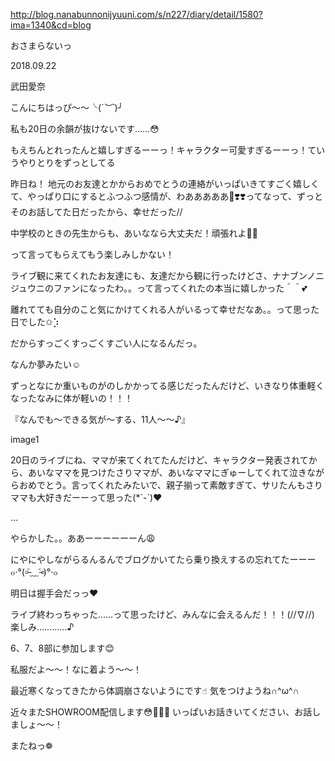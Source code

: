 http://blog.nanabunnonijyuuni.com/s/n227/diary/detail/1580?ima=1340&cd=blog






おさまらないっ

2018.09.22

武田愛奈




こんにちはっぴ〜〜╰(*´︶`*)╯





私も20日の余韻が抜けないです……😳






もえちんとれったんと嬉しすぎるーーっ！キャラクター可愛すぎるーーっ！ていうやりとりをずっとしてる








昨日ね！
地元のお友達とかからおめでとうの連絡がいっぱいきてすごく嬉しくて、やっぱり口にするとふつふつ感情が、わあああああ🙈❣️❣️ってなって、ずっとそのお話してた日だったから、幸せだった//

中学校のときの先生からも、あいななら大丈夫だ！頑張れよ💪🏻

って言ってもらえてもう楽しみしかない！








ライブ観に来てくれたお友達にも、友達だから観に行ったけどさ、ナナブンノニジュウニのファンになったわ。。って言ってくれたの本当に嬉しかった＾＾💕







離れてても自分のこと気にかけてくれる人がいるって幸せだなあ。。って思った日でした✩︎⡱








だからすっごくすっごくすごい人になるんだっ。












なんか夢みたい☺️

ずっとなにか重いものがのしかかってる感じだったんだけど、いきなり体重軽くなったなみに体が軽いの！！！

『なんでも〜できる気が〜する、11人〜〜♪』

image1















20日のライブにね、ママが来てくれてたんだけど、キャラクター発表されてから、あいなママを見つけたさりママが、あいなママにぎゅーしてくれて泣きながらおめでとう。言ってくれたみたいで、親子揃って素敵すぎて、サリたんもさりママも大好きだーーって思った(*´-`)❤︎













…










やらかした。。ああーーーーーーん😩



にやにやしながらるんるんでブログかいてたら乗り換えするの忘れてたーーー๐·°(৹˃̵﹏˂̵৹)°·๐














明日は握手会だっっ❤️

ライブ終わっちゃった……って思ったけど、みんなに会えるんだ！！！\(//∇//)\
楽しみ…………♪

6、7、8部に参加します😊

私服だよ〜〜！なに着よう〜〜！










最近寒くなってきたから体調崩さないようにです☝︎
気をつけようね∩^ω^∩









近々またSHOWROOM配信します😳🙌🏻💓
いっぱいお話きいてください、お話しましょ〜〜！




またねっ❁︎ 